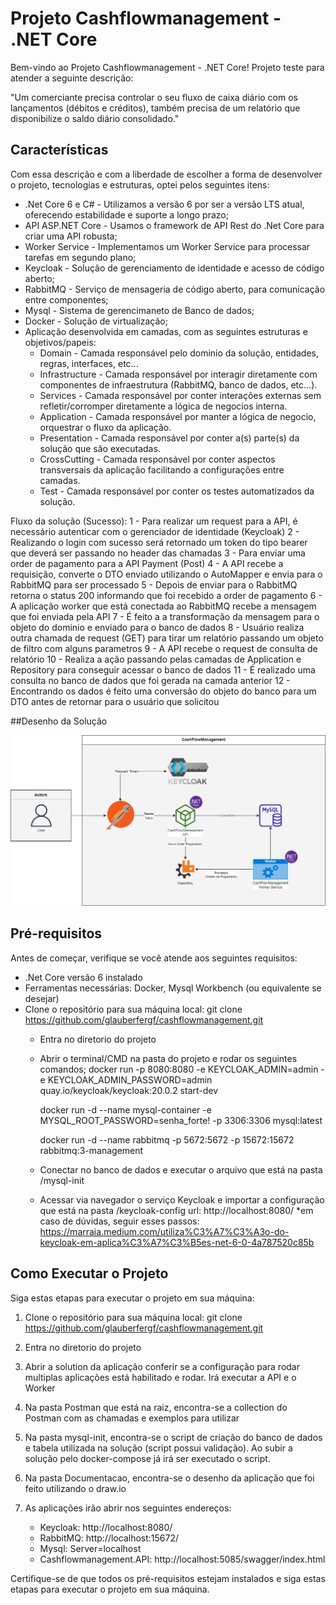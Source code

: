 # Projeto Cashflowmanagement - .NET Core

Bem-vindo ao Projeto Cashflowmanagement - .NET Core! 
Projeto teste para atender a seguinte descrição:

"Um comerciante precisa controlar o seu fluxo de caixa diário com os lançamentos (débitos e créditos), também precisa de um relatório que disponibilize o saldo diário consolidado."

## Características

Com essa descrição e com a liberdade de escolher a forma de desenvolver o projeto, tecnologias e estruturas, optei pelos seguintes itens:

- .Net Core 6 e C# - Utilizamos a versão 6 por ser a versão LTS atual, oferecendo estabilidade e suporte a longo prazo;
- API ASP.NET Core - Usamos o framework de API Rest do .Net Core para criar uma API robusta;
- Worker Service - Implementamos um Worker Service para processar tarefas em segundo plano;
- Keycloak - Solução de gerenciamento de identidade e acesso de código aberto;
- RabbitMQ - Serviço de mensageria de código aberto, para comunicação entre componentes;
- Mysql - Sistema de gerencimaneto de Banco de dados;
- Docker - Solução de virtualização;
- Aplicação desenvolvida em camadas, com as seguintes estruturas e objetivos/papeis:
	- Domain - Camada responsável pelo dominio da solução, entidades, regras, interfaces, etc...
	- Infrastructure - Camada responsável por interagir diretamente com componentes de infraestrutura (RabbitMQ, banco de dados, etc...).
	- Services - Camada responsável por conter interações externas sem refletir/corromper diretamente a lógica de negocios interna.
	- Application - Camada responsável por manter a lógica de negocio, orquestrar o fluxo da aplicação.
	- Presentation - Camada responsável por conter a(s) parte(s) da solução que são executadas.
	- CrossCutting - Camada responsável por conter aspectos transversais da aplicação facilitando a configurações entre camadas.
	- Test - Camada responsável por conter os testes automatizados da solução.

Fluxo da solução (Sucesso):
	1 - Para realizar um request para a API, é necessário autenticar com o gerenciador de identidade (Keycloak)
	2 - Realizando o login com sucesso será retornado um token do tipo bearer que deverá ser passando no header das chamadas
	3 - Para enviar uma order de pagamento para a API Payment (Post)
	4 - A API recebe a requisição, converte o DTO enviado utilizando o AutoMapper e envia para o RabbitMQ para ser processado
	5 - Depois de enviar para o RabbitMQ retorna o status 200 informando que foi recebido a order de pagamento
	6 - A aplicação worker que está conectada ao RabbitMQ recebe a mensagem que foi enviada pela API
	7 - É feito a a transformação da mensagem para o objeto do dominio e enviado para o banco de dados
	8 - Usuário realiza outra chamada de request (GET) para tirar um relatório passando um objeto de filtro com alguns parametros
	9 - A API recebe o request de consulta de relatório
	10 - Realiza a ação passando pelas camadas de Application e Repository para conseguir acessar o banco de dados
	11 - É realizado uma consulta no banco de dados que foi gerada na camada anterior
	12 - Encontrando os dados é feito uma conversão do objeto do banco para um DTO antes de retornar para o usuário que solicitou 

##Desenho da Solução

![Desenho](https://github.com/glauberfergf/cashflowmanagement/raw/main/Documentacao/cashflowmanagement.drawio.png)


## Pré-requisitos

Antes de começar, verifique se você atende aos seguintes requisitos:

- .Net Core versão 6 instalado
- Ferramentas necessárias: Docker, Mysql Workbench (ou equivalente se desejar)
- Clone o repositório para sua máquina local:
		git clone https://github.com/glauberfergf/cashflowmanagement.git
	- Entra no diretorio do projeto
	- Abrir o terminal/CMD na pasta do projeto e rodar os seguintes comandos;
		docker run -p 8080:8080 -e KEYCLOAK_ADMIN=admin -e KEYCLOAK_ADMIN_PASSWORD=admin quay.io/keycloak/keycloak:20.0.2 start-dev

		docker run -d --name mysql-container -e MYSQL_ROOT_PASSWORD=senha_forte! -p 3306:3306 mysql:latest

		docker run -d --name rabbitmq -p 5672:5672 -p 15672:15672 rabbitmq:3-management
	- Conectar no banco de dados e executar o arquivo que está na pasta /mysql-init
	- Acessar via navegador o serviço Keycloak e importar a configuração que está na pasta /keycloak-config
		url: http://localhost:8080/
		*em caso de dúvidas, seguir esses passos: https://marraia.medium.com/utiliza%C3%A7%C3%A3o-do-keycloak-em-aplica%C3%A7%C3%B5es-net-6-0-4a787520c85b
		

## Como Executar o Projeto

Siga estas etapas para executar o projeto em sua máquina:

1. Clone o repositório para sua máquina local:
   git clone https://github.com/glauberfergf/cashflowmanagement.git
   
2. Entra no diretorio do projeto

3. Abrir a solution da aplicação conferir se a configuração para rodar multiplas aplicações está habilitado e rodar.
Irá executar a API e o Worker

4. Na pasta Postman que está na raiz, encontra-se a collection do Postman com as chamadas e exemplos para utilizar

5. Na pasta mysql-init, encontra-se o script de criação do banco de dados e tabela utilizada na solução (script possui validação). Ao subir a solução pelo docker-compose já irá ser executado o script.

6. Na pasta Documentacao, encontra-se o desenho da aplicação que foi feito utilizando o draw.io

7. As aplicações irão abrir nos seguintes endereços:
	- Keycloak: http://localhost:8080/
	- RabbitMQ: http://localhost:15672/
	- Mysql: Server=localhost
	- Cashflowmanagement.API: http://localhost:5085/swagger/index.html
	
Certifique-se de que todos os pré-requisitos estejam instalados e siga estas etapas para executar o projeto em sua máquina.